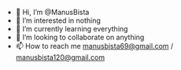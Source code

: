 - 👋 Hi, I’m @ManusBista
- 👀 I’m interested in nothing
- 🌱 I’m currently learning everything
- 💞️ I’m looking to collaborate on anything
- 📫 How to reach me manusbista69@gmail.com / manusbista120@gmail.com

<!---
ManusBista/ManusBista is a ✨ special ✨ repository because its `README.md` (this file) appears on your GitHub profile.
You can click the Preview link to take a look at your changes.
--->
